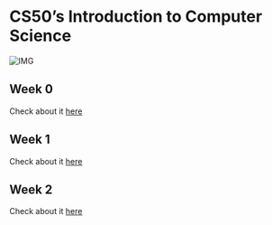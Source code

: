 # CS50’s Introduction to Computer Science

![IMG](https://is1-ssl.mzstatic.com/image/thumb/Purple112/v4/e9/04/57/e904573f-7af0-b8e7-11e3-8aad79eb207f/App_Icon-marketing.lsr/1200x630bb.png)

## Week 0

Check about it [here](./week-0-scratch/README.md)

## Week 1

Check about it [here](./week-1-c/README.md)

## Week 2

Check about it [here](./week-2-arrays/README.md)